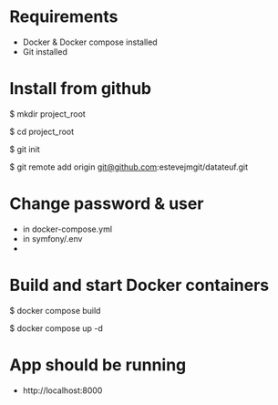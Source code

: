 # Requirements
- Docker & Docker compose installed 
- Git installed

# Install from github 
$ mkdir project_root

$ cd project_root

$ git init

$ git remote add origin git@github.com:estevejmgit/datateuf.git

# Change password & user
- in docker-compose.yml
- in symfony/.env
- 
# Build and start Docker containers
$ docker compose build

$ docker compose up -d

  
# App should be running
- http://localhost:8000
